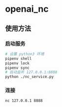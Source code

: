 # openai_nc

## 使用方法

### 启动服务

```bash
# 设置 python3 环境
pipenv shell
pipenv lock
pipenv sync
# 启动监听 127.0.0.1:8888
python ./nc_service.py
```

### 连接

```bash
nc 127.0.0.1 8888
```
